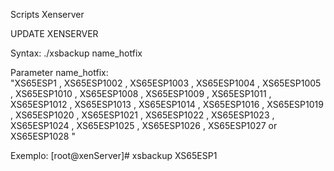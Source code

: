 Scripts Xenserver


UPDATE XENSERVER 

Syntax:
./xsbackup name_hotfix  

Parameter name_hotfix:    
"XS65ESP1  ,  XS65ESP1002  ,  XS65ESP1003  ,  XS65ESP1004  ,  XS65ESP1005  ,  XS65ESP1010  ,  XS65ESP1008  ,  XS65ESP1009  ,  XS65ESP1011  ,  XS65ESP1012  ,  XS65ESP1013  ,  XS65ESP1014  ,  XS65ESP1016  ,  XS65ESP1019  ,  XS65ESP1020  ,  XS65ESP1021  ,  XS65ESP1022  ,  XS65ESP1023  ,  XS65ESP1024  ,  XS65ESP1025  ,  XS65ESP1026  ,  XS65ESP1027  or  XS65ESP1028 " 

Exemplo:
[root@xenServer]#   xsbackup XS65ESP1
